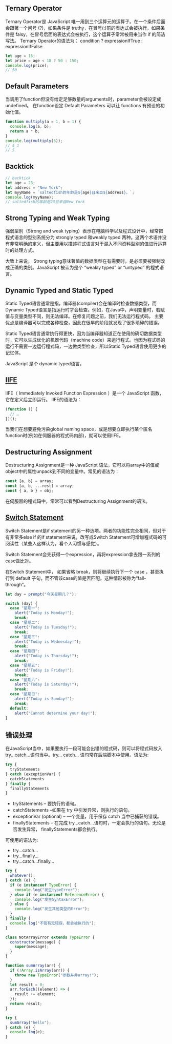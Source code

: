 ## Ternary Operator

Ternary Operator是 JavaScript 唯一用到三个运算元的运算子。在一个条件后面会跟著一个问号 (?)，如果条件是 truthy，在冒号(:)前的表达式会被执行，如果条件是 falsy，在冒号后面的表达式会被执行，这个运算子常常被用来当作 if 的简洁写法。 Ternary Operator的语法为：
condition ? expressionIfTrue : expressionIfFalse

```javascript
let age = 15;
let price = age < 18 ? 50 : 150;
console.log(price);
// 50
```

## Default Parameters

当调用了function但没有给定足够数量的arguments时，parameter会被设定成undefined。 在function设定 Default Parameters 可以让 functions 有预设的初始化值。

```javascript
function multiply(a = 1, b = 1) {
  console.log(a, b);
  return a * b;
}
console.log(multiply(5));
// 5 1
// 5
```

## Backtick

```javascript
// backtick
let age = 23;
let address = "New York";
let myyName = `saltedfish的年龄是${age}且来自${address}。`;
console.log(myyName);
// saltedfish的年龄是23且来自New York
```

## Strong Typing and Weak Typing

强弱型别（Strong and weak typing）表示在电脑科学以及程式设计中，经常把程式语言的型别系统分为 strongly typed 和weakly typed 两种。这两个术语并没有非常明确的定义，但主要用以描述程式语言对于混入不同资料型别的值进行运算时的处理方式。

大致上来说， Strong typing意味著值的数据类型在有需要时，是必须要被强制改成正确的类别。JavaScript 被认为是个 “weakly typed” or “untyped” 的程式语言。

## Dynamic Typed and Static Typed

Static Typed语言通常是指，编译器(compiler)会在编译时检查数据类型，而Dynamic Typed语言是指运行时才会检查。例如，在Java中，声明变量时，若赋值与变量类型不同，则无法编译。在修复问题之前，我们无法运行程式码。 主要优点是编译器可以完成各种检查，因此在很早的阶段就发现了很多琐碎的错误。

Static Typed语言通常执行得更快，因为当编译器知道正在使用的确切数据类型时，它可以生成优化的机器代码（machine code）来运行程式。也因为程式码的运行不需要一边运行程式码，一边做类型检查，所以Static Typed语言使用更少的记忆体。 

JavaScript 是个 dynamic typed语言。

## [IIFE](https://developer.mozilla.org/zh-CN/docs/Glossary/IIFE)

IIFE（ Immediately Invoked Function Expression ）是一个 JavaScript 函数，它在定义后立即运行。 IIFE的语法为：
```javascript
(function () { 
  // … 
})(); 
```

当我们在想要避免污染global naming space，或是想要立即执行某个匿名function时(例如在伺服器的程式码内部)，就可以使用IIFE。

## Destructuring Assignment

Destructuring Assignment是一种 JavaScript 语法，它可以将array中的值或object中的属性unpack到不同的变量中。常见的语法为：
```javascript
const [a, b] = array;
const [a, b, ...rest] = array;
const { a, b } = obj;
```

在伺服器的程式码中，常常可以看到Destructuring Assignment的语法。

## [Switch Statement](https://developer.mozilla.org/zh-CN/docs/Web/JavaScript/Reference/Statements/switch)

Switch Statement是if statement的另一种选项。两者的功能性完全相同，但对于有非常多else if 的if statement来说，改写成Switch Statement可增加程式码的可阅读性（某些人这样认为，看个人习惯与感觉）。

Switch Statement会先获得一个expression，再将expression拿去跟一系列的case做比对。

在Switch Statement中， 如果省略 break，则将继续执行下一个 case ，甚至执行到 default 子句，而不管该case的值是否匹配。这种情形被称为“fall-through”。

```javascript
let day = prompt("今天星期几？");

switch (day) {
  case "星期一":
    alert("Today is Monday!");
    break;
  case "星期二":
    alert("Today is Tuesday!");
    break;
  case "星期三":
    alert("Today is Wednesday!");
    break;
  case "星期四":
    alert("Today is Thursday!");
    break;
  case "星期五":
    alert("Today is Friday!");
    break;
  case "星期六":
    alert("Today is Saturday!");
    break;
  case "星期日":
    alert("Today is Sunday!");
    break;
  default:
    alert("Cannot determine your day!");
}
```

## 错误处理

在JavaScript当中，如果要执行一段可能会出错的程式码，则可以将程式码放入try…catch…语句当中。try… catch… 语句常在后端脚本中使用。语法为:
```javascript
try {
  tryStatements
} catch (exceptionVar) {
  catchStatements
} finally {
  finallyStatements
}
```

- tryStatements – 要执行的语句。
- catchStatements –如果在 try 中引发异常，则执行的语句。
- exceptionVar (optional) – 一个变量，用于保存 catch 当中已捕获的错误。
- finallyStatements – 在完成 try...catch...语句时，一定会执行的语句。无论是否发生异常， finallyStatements都会执行。

可使用的语法为:

- try...catch…
- try...finally…
- try...catch...finally…

```javascript
try {
  whatever();
} catch (e) {
  if (e instanceof TypeError) {
    console.log("发生typeError");
  } else if (e instanceof ReferenceError) {
    console.log("发生SyntaxError");
  } else {
    console.log("发生其他类型的Error");
  }
} finally {
  console.log("不管有无错误，都会被执行的");
}
```

```javascript
class NotArrayError extends TypeError {
  constructor(message) {
    super(message);
  }
}

function sumArray(arr) {
  if (!Array.isArray(arr)) {
    throw new TypeError("参数并非array!");
  }
  let result = 0;
  arr.forEach((element) => {
    result += element;
  });
  return result;
}

try {
  sumArray("hello");
} catch (e) {
  console.log(e);
}
```

